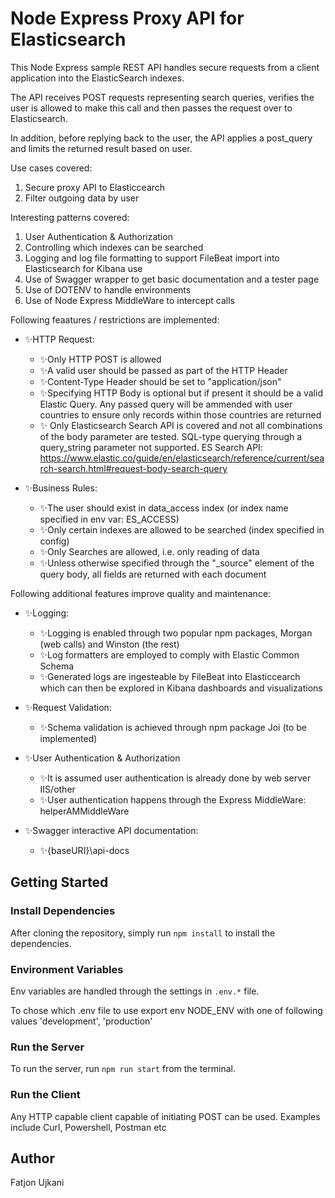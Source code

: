 # Node Express Proxy API for Elasticsearch

This Node Express sample REST API handles secure requests from a client application  into the ElasticSearch indexes.

The API receives POST requests representing search queries, verifies the user is allowed to make this call and then passes the request over to Elasticsearch.

In addition, before replying back to the user, the API applies a post_query and limits the returned result based on user.

Use cases covered:
1. Secure proxy API to Elasticcearch
2. Filter outgoing data by user

Interesting patterns covered:
1. User Authentication & Authorization
2. Controlling which indexes can be searched
3. Logging and log file formatting to support FileBeat import into Elasticsearch for Kibana use
4. Use of Swagger wrapper to get basic documentation and a tester page
5. Use of DOTENV to handle environments
6. Use of Node Express MiddleWare to intercept calls


Following feaatures / restrictions are implemented:

- ✨HTTP Request:
    - ✨Only HTTP POST is allowed
    - ✨A valid user should be passed as part of the HTTP Header
    - ✨Content-Type Header should be set to "application/json"
    - ✨Specifying  HTTP Body is optional but if present it should be a valid Elastic Query. Any passed query will be ammended with user countries to ensure only records within those countries are returned
    - ✨ Only Elasticsearch Search API is covered and not all combinations of the body parameter are tested. SQL-type querying through a query_string parameter not supported. ES Search API:
    https://www.elastic.co/guide/en/elasticsearch/reference/current/search-search.html#request-body-search-query

- ✨Business Rules:
    - ✨The user should exist in data_access index (or index name specified in env var: ES_ACCESS)
    - ✨Only certain indexes are allowed to be searched (index specified in config)
    - ✨Only Searches are allowed, i.e. only reading of data
    - ✨Unless otherwise specified through the "_source" element of the query body, all fields are returned with each document


Following additional features improve quality and maintenance:

- ✨Logging:
    - ✨Logging is enabled through two popular npm packages, Morgan (web calls) and Winston (the rest)
    - ✨Log formatters are employed to comply with Elastic Common Schema
    - ✨Generated logs are ingesteable by FileBeat into Elasticcearch which can then be explored in Kibana dashboards and visualizations

- ✨Request Validation:
    - ✨Schema validation is achieved through npm package Joi (to be implemented)

- ✨User Authentication & Authorization
    - ✨It is assumed user authentication is already done by web server IIS/other
    - ✨User authentication happens through the Express MiddleWare: helperAMMiddleWare

- ✨Swagger interactive API documentation:
    - ✨{baseURI}\api-docs

## Getting Started

### Install Dependencies

After cloning the repository, simply run `npm install` to install the dependencies.

### Environment Variables


Env variables are handled through the settings in `.env.*` file. 

To chose which .env file to use export env NODE_ENV with one of following values 'development', 'production'


### Run the Server

To run the server, run `npm run start` from the terminal.

### Run the Client

Any HTTP capable client capable of initiating POST can be used. Examples include Curl, Powershell, Postman etc


## Author

Fatjon Ujkani


